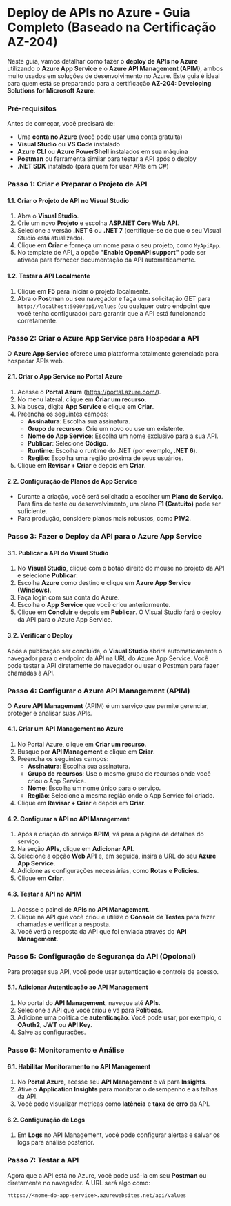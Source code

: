 # **Deploy de APIs no Azure - Guia Completo (Baseado na Certificação AZ-204)**

Neste guia, vamos detalhar como fazer o **deploy de APIs no Azure** utilizando o **Azure App Service** e o **Azure API Management (APIM)**, ambos muito usados em soluções de desenvolvimento no Azure. Este guia é ideal para quem está se preparando para a certificação **AZ-204: Developing Solutions for Microsoft Azure**.

### **Pré-requisitos**

Antes de começar, você precisará de:

- Uma **conta no Azure** (você pode usar uma conta gratuita)
- **Visual Studio** ou **VS Code** instalado
- **Azure CLI** ou **Azure PowerShell** instalados em sua máquina
- **Postman** ou ferramenta similar para testar a API após o deploy
- **.NET SDK** instalado (para quem for usar APIs em C#)

### **Passo 1: Criar e Preparar o Projeto de API**

#### 1.1. **Criar o Projeto de API no Visual Studio**
1. Abra o **Visual Studio**.
2. Crie um novo **Projeto** e escolha **ASP.NET Core Web API**.
3. Selecione a versão **.NET 6** ou **.NET 7** (certifique-se de que o seu Visual Studio está atualizado).
4. Clique em **Criar** e forneça um nome para o seu projeto, como `MyApiApp`.
5. No template de API, a opção **"Enable OpenAPI support"** pode ser ativada para fornecer documentação da API automaticamente.

#### 1.2. **Testar a API Localmente**
1. Clique em **F5** para iniciar o projeto localmente.
2. Abra o **Postman** ou seu navegador e faça uma solicitação GET para `http://localhost:5000/api/values` (ou qualquer outro endpoint que você tenha configurado) para garantir que a API está funcionando corretamente.

### **Passo 2: Criar o Azure App Service para Hospedar a API**

O **Azure App Service** oferece uma plataforma totalmente gerenciada para hospedar APIs web.

#### 2.1. **Criar o App Service no Portal Azure**
1. Acesse o **Portal Azure** (https://portal.azure.com/).
2. No menu lateral, clique em **Criar um recurso**.
3. Na busca, digite **App Service** e clique em **Criar**.
4. Preencha os seguintes campos:
   - **Assinatura**: Escolha sua assinatura.
   - **Grupo de recursos**: Crie um novo ou use um existente.
   - **Nome do App Service**: Escolha um nome exclusivo para a sua API.
   - **Publicar**: Selecione **Código**.
   - **Runtime**: Escolha o runtime do .NET (por exemplo, **.NET 6**).
   - **Região**: Escolha uma região próxima de seus usuários.
5. Clique em **Revisar + Criar** e depois em **Criar**.

#### 2.2. **Configuração de Planos de App Service**
- Durante a criação, você será solicitado a escolher um **Plano de Serviço**. Para fins de teste ou desenvolvimento, um plano **F1 (Gratuito)** pode ser suficiente.
- Para produção, considere planos mais robustos, como **P1V2**.

### **Passo 3: Fazer o Deploy da API para o Azure App Service**

#### 3.1. **Publicar a API do Visual Studio**
1. No **Visual Studio**, clique com o botão direito do mouse no projeto da API e selecione **Publicar**.
2. Escolha **Azure** como destino e clique em **Azure App Service (Windows)**.
3. Faça login com sua conta do Azure.
4. Escolha o **App Service** que você criou anteriormente.
5. Clique em **Concluir** e depois em **Publicar**. O Visual Studio fará o deploy da API para o Azure App Service.

#### 3.2. **Verificar o Deploy**
Após a publicação ser concluída, o **Visual Studio** abrirá automaticamente o navegador para o endpoint da API na URL do Azure App Service. Você pode testar a API diretamente do navegador ou usar o Postman para fazer chamadas à API.

### **Passo 4: Configurar o Azure API Management (APIM)**

O **Azure API Management** (APIM) é um serviço que permite gerenciar, proteger e analisar suas APIs.

#### 4.1. **Criar um API Management no Azure**
1. No Portal Azure, clique em **Criar um recurso**.
2. Busque por **API Management** e clique em **Criar**.
3. Preencha os seguintes campos:
   - **Assinatura**: Escolha sua assinatura.
   - **Grupo de recursos**: Use o mesmo grupo de recursos onde você criou o App Service.
   - **Nome**: Escolha um nome único para o serviço.
   - **Região**: Selecione a mesma região onde o App Service foi criado.
4. Clique em **Revisar + Criar** e depois em **Criar**.

#### 4.2. **Configurar a API no API Management**
1. Após a criação do serviço **APIM**, vá para a página de detalhes do serviço.
2. Na seção **APIs**, clique em **Adicionar API**.
3. Selecione a opção **Web API** e, em seguida, insira a URL do seu **Azure App Service**.
4. Adicione as configurações necessárias, como **Rotas** e **Policies**.
5. Clique em **Criar**.

#### 4.3. **Testar a API no APIM**
1. Acesse o painel de **APIs** no **API Management**.
2. Clique na API que você criou e utilize o **Console de Testes** para fazer chamadas e verificar a resposta.
3. Você verá a resposta da API que foi enviada através do **API Management**.

### **Passo 5: Configuração de Segurança da API (Opcional)**

Para proteger sua API, você pode usar autenticação e controle de acesso.

#### 5.1. **Adicionar Autenticação ao API Management**
1. No portal do **API Management**, navegue até **APIs**.
2. Selecione a API que você criou e vá para **Políticas**.
3. Adicione uma política de **autenticação**. Você pode usar, por exemplo, o **OAuth2**, **JWT** ou **API Key**.
4. Salve as configurações.

### **Passo 6: Monitoramento e Análise**

#### 6.1. **Habilitar Monitoramento no API Management**
1. No **Portal Azure**, acesse seu **API Management** e vá para **Insights**.
2. Ative o **Application Insights** para monitorar o desempenho e as falhas da API.
3. Você pode visualizar métricas como **latência** e **taxa de erro** da API.

#### 6.2. **Configuração de Logs**
1. Em **Logs** no API Management, você pode configurar alertas e salvar os logs para análise posterior.

### **Passo 7: Testar a API**

Agora que a API está no Azure, você pode usá-la em seu **Postman** ou diretamente no navegador. A URL será algo como:

```plaintext
https://<nome-do-app-service>.azurewebsites.net/api/values
